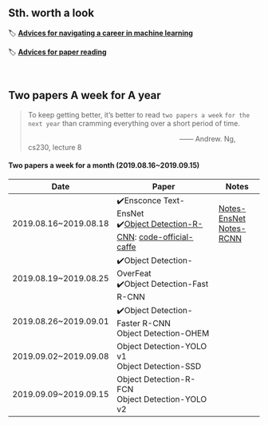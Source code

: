 ## Sth. worth a look

🏷 [**Advices for navigating a career in machine learning**](advices-for-navigating-a-career-in-ml.md)

🏷 [**Advices for paper reading**](advices-for-paper-reading.md)

<br>

## Two papers A week for A year

> To keep getting better, it’s better to read `two papers a week` `for the next year` than cramming everything over a short period of time.
>
> &nbsp; &nbsp; &nbsp;&nbsp;&nbsp;&nbsp;&nbsp;&nbsp;&nbsp;&nbsp;&nbsp;&nbsp;&nbsp;&nbsp;&nbsp;&nbsp;&nbsp;&nbsp;&nbsp;&nbsp;&nbsp;&nbsp;&nbsp;&nbsp;&nbsp;&nbsp;&nbsp;&nbsp;&nbsp;&nbsp;&nbsp;&nbsp;&nbsp;&nbsp;&nbsp;&nbsp;&nbsp;&nbsp;&nbsp;&nbsp;&nbsp;&nbsp;&nbsp;&nbsp;&nbsp;&nbsp;&nbsp;&nbsp;&nbsp;&nbsp;&nbsp;&nbsp;&nbsp;&nbsp;&nbsp;&nbsp;&nbsp;&nbsp;&nbsp;&nbsp;&nbsp;&nbsp;&nbsp;&nbsp;&nbsp;&nbsp;&nbsp;&nbsp;&nbsp;&nbsp;&nbsp;&nbsp;&nbsp;&nbsp;&nbsp;—— Andrew. Ng, cs230, lecture 8



#### Two papers a week for a month (2019.08.16~2019.09.15)

| Date                  | Paper                                                        | Notes                                                        |
| --------------------- | ------------------------------------------------------------ | ------------------------------------------------------------ |
| 2019.08.16~2019.08.18 | ✔️Ensconce Text-EnsNet<br>✔️[Object Detection-R-CNN](papers/RCNN.pdf): [code-official-caffe](https://github.com/rbgirshick/rcnn) | [Notes-EnsNet](notes/Notes-EnsNet.md)<br>[Notes-RCNN](notes/NOtes.RCNN.md) |
| 2019.08.19~2019.08.25 | ✔️Object Detection-OverFeat<br>✔️Object Detection-Fast R-CNN   |                                                              |
| 2019.08.26~2019.09.01 | ✔️Object Detection-Faster R-CNN<br/>Object Detection-OHEM     |                                                              |
| 2019.09.02~2019.09.08 | Object Detection-YOLO v1<br/>Object Detection-SSD            |                                                              |
| 2019.09.09~2019.09.15 | Object Detection-R-FCN<br/>Object Detection-YOLO v2          |                                                              |

